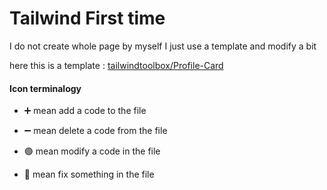 # Tailwind First time

I do not create whole page by myself I just use a template and modify a bit

here this is a template : [tailwindtoolbox/Profile-Card](https://github.com/tailwindtoolbox/Profile-Card)

#### Icon terminalogy

- ➕ mean add a code to the file

- ➖ mean delete a code from the file

- 🟢 mean modify a code in the file

- 🔨 mean fix something in the file
